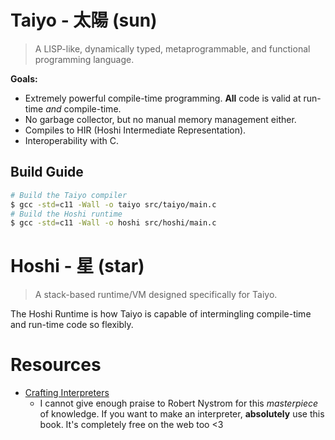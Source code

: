 # Taiyo - 太陽 (sun)

> A LISP-like, dynamically typed, metaprogrammable, and functional programming language.

**Goals:**

- Extremely powerful compile-time programming. **All** code is valid at run-time *and* compile-time.
- No garbage collector, but no manual memory management either.
- Compiles to HIR (Hoshi Intermediate Representation).
- Interoperability with C.

## Build Guide

```sh
# Build the Taiyo compiler
$ gcc -std=c11 -Wall -o taiyo src/taiyo/main.c
# Build the Hoshi runtime
$ gcc -std=c11 -Wall -o hoshi src/hoshi/main.c
```

# Hoshi - 星 (star)

> A stack-based runtime/VM designed specifically for Taiyo.

The Hoshi Runtime is how Taiyo is capable of intermingling compile-time and
run-time code so flexibly.

# Resources

- [Crafting Interpreters](https://craftinginterpreters.com/)
	- I cannot give enough praise to Robert Nystrom for this *masterpiece* of
	knowledge. If you want to make an interpreter, **absolutely** use this book. It's
	completely free on the web too <3
